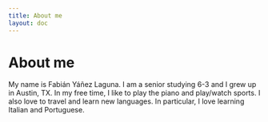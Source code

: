 ```yaml
---
title: About me
layout: doc
---
```


<script setup>
</script>

# About me

<p >
My name is Fabián Yáñez Laguna. I am a senior studying 6-3 and I grew up in Austin, TX. In my free time, I like to play the piano and play/watch sports. I also love to travel and learn new languages. In particular, I love learning Italian and Portuguese. 
</p>
<!-- <img src="C:\Documents\pfp 2.jpg" width=400> -->
